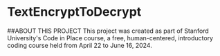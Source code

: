 # TextEncryptToDecrypt

##ABOUT THIS PROJECT
This project was created as part of Stanford University's Code in Place course, a free, human-centered, introductory coding course held from April 22 to June 16, 2024.

